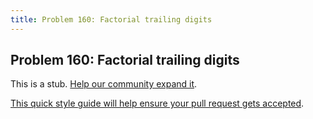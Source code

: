 ```yaml
---
title: Problem 160: Factorial trailing digits
---
```

## Problem 160: Factorial trailing digits

This is a stub. <a href='https://github.com/freecodecamp/guides/tree/master/src/pages/certifications/coding-interview-prep/project-euler/problem-160-factorial-trailing-digits/index.md' target='_blank' rel='nofollow'>Help our community expand it</a>.

<a href='https://github.com/freecodecamp/guides/blob/master/README.md' target='_blank' rel='nofollow'>This quick style guide will help ensure your pull request gets accepted</a>.

<!-- The article goes here, in GitHub-flavored Markdown. Feel free to add YouTube videos, images, and CodePen/JSBin embeds  -->
